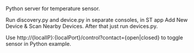 Python server for temperature sensor.

Run discovery.py and device.py in separate consoles, in ST app Add New Device & Scan Nearby Devices.  After that just run devices.py.

Use http://{localIP}:{localPort}/control?contact={open|closed} to toggle sensor in Python example.
